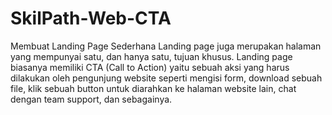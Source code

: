 # SkilPath-Web-CTA
Membuat Landing Page Sederhana
Landing page juga merupakan halaman yang mempunyai satu, dan hanya satu, tujuan khusus. Landing page biasanya memiliki CTA (Call to Action) yaitu sebuah aksi yang harus dilakukan oleh pengunjung website seperti mengisi form, download sebuah file, klik sebuah button untuk diarahkan ke halaman website lain, chat dengan team support, dan sebagainya.
